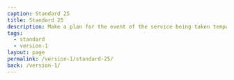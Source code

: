 ```yaml
---
caption: Standard 25
title: Standard 25
description: Make a plan for the event of the service being taken temporarily offline.
tags:
  - standard
  - version-1
layout: page
permalink: /version-1/standard-25/
back: /version-1/
---
```

